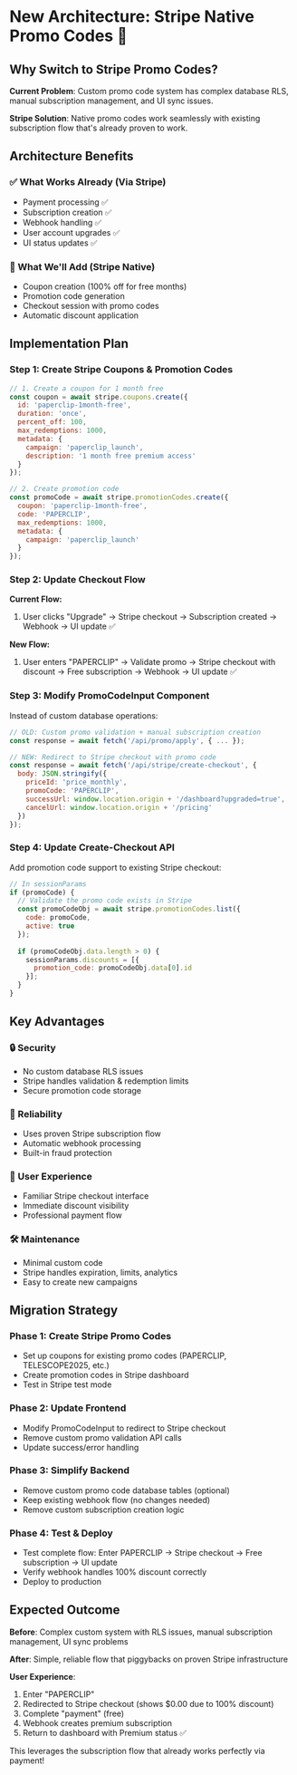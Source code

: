 # New Architecture: Stripe Native Promo Codes 🎯

## Why Switch to Stripe Promo Codes?

**Current Problem**: Custom promo code system has complex database RLS, manual subscription management, and UI sync issues.

**Stripe Solution**: Native promo codes work seamlessly with existing subscription flow that's already proven to work.

## Architecture Benefits

### ✅ What Works Already (Via Stripe)
- Payment processing ✅
- Subscription creation ✅  
- Webhook handling ✅
- User account upgrades ✅
- UI status updates ✅

### 🎯 What We'll Add (Stripe Native)
- Coupon creation (100% off for free months) 
- Promotion code generation
- Checkout session with promo codes
- Automatic discount application

## Implementation Plan

### Step 1: Create Stripe Coupons & Promotion Codes

```javascript
// 1. Create a coupon for 1 month free
const coupon = await stripe.coupons.create({
  id: 'paperclip-1month-free',
  duration: 'once',
  percent_off: 100,
  max_redemptions: 1000,
  metadata: {
    campaign: 'paperclip_launch',
    description: '1 month free premium access'
  }
});

// 2. Create promotion code
const promoCode = await stripe.promotionCodes.create({
  coupon: 'paperclip-1month-free',
  code: 'PAPERCLIP',
  max_redemptions: 1000,
  metadata: {
    campaign: 'paperclip_launch'
  }
});
```

### Step 2: Update Checkout Flow

**Current Flow:**
1. User clicks "Upgrade" → Stripe checkout → Subscription created → Webhook → UI update ✅

**New Flow:**
1. User enters "PAPERCLIP" → Validate promo → Stripe checkout with discount → Free subscription → Webhook → UI update ✅

### Step 3: Modify PromoCodeInput Component

Instead of custom database operations:
```javascript
// OLD: Custom promo validation + manual subscription creation
const response = await fetch('/api/promo/apply', { ... });

// NEW: Redirect to Stripe checkout with promo code
const response = await fetch('/api/stripe/create-checkout', {
  body: JSON.stringify({
    priceId: 'price_monthly',
    promoCode: 'PAPERCLIP',
    successUrl: window.location.origin + '/dashboard?upgraded=true',
    cancelUrl: window.location.origin + '/pricing'
  })
});
```

### Step 4: Update Create-Checkout API

Add promotion code support to existing Stripe checkout:
```javascript
// In sessionParams
if (promoCode) {
  // Validate the promo code exists in Stripe
  const promoCodeObj = await stripe.promotionCodes.list({
    code: promoCode,
    active: true
  });
  
  if (promoCodeObj.data.length > 0) {
    sessionParams.discounts = [{
      promotion_code: promoCodeObj.data[0].id
    }];
  }
}
```

## Key Advantages

### 🔒 Security
- No custom database RLS issues
- Stripe handles validation & redemption limits
- Secure promotion code storage

### 🚀 Reliability  
- Uses proven Stripe subscription flow
- Automatic webhook processing
- Built-in fraud protection

### 🎯 User Experience
- Familiar Stripe checkout interface
- Immediate discount visibility
- Professional payment flow

### 🛠️ Maintenance
- Minimal custom code
- Stripe handles expiration, limits, analytics
- Easy to create new campaigns

## Migration Strategy

### Phase 1: Create Stripe Promo Codes
- Set up coupons for existing promo codes (PAPERCLIP, TELESCOPE2025, etc.)
- Create promotion codes in Stripe dashboard
- Test in Stripe test mode

### Phase 2: Update Frontend
- Modify PromoCodeInput to redirect to Stripe checkout
- Remove custom promo validation API calls
- Update success/error handling

### Phase 3: Simplify Backend
- Remove custom promo code database tables (optional)
- Keep existing webhook flow (no changes needed)
- Remove custom subscription creation logic

### Phase 4: Test & Deploy
- Test complete flow: Enter PAPERCLIP → Stripe checkout → Free subscription → UI update
- Verify webhook handles 100% discount correctly
- Deploy to production

## Expected Outcome

**Before**: Complex custom system with RLS issues, manual subscription management, UI sync problems

**After**: Simple, reliable flow that piggybacks on proven Stripe infrastructure

**User Experience**: 
1. Enter "PAPERCLIP" 
2. Redirected to Stripe checkout (shows $0.00 due to 100% discount)
3. Complete "payment" (free)
4. Webhook creates premium subscription
5. Return to dashboard with Premium status ✅

This leverages the subscription flow that already works perfectly via payment!